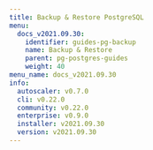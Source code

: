 ```yaml
---
title: Backup & Restore PostgreSQL
menu:
  docs_v2021.09.30:
    identifier: guides-pg-backup
    name: Backup & Restore
    parent: pg-postgres-guides
    weight: 40
menu_name: docs_v2021.09.30
info:
  autoscaler: v0.7.0
  cli: v0.22.0
  community: v0.22.0
  enterprise: v0.9.0
  installer: v2021.09.30
  version: v2021.09.30
---
```



